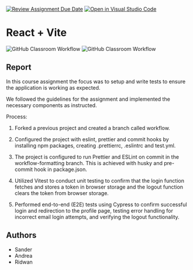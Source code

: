 [![Review Assignment Due Date](https://classroom.github.com/assets/deadline-readme-button-24ddc0f5d75046c5622901739e7c5dd533143b0c8e959d652212380cedb1ea36.svg)](https://classroom.github.com/a/8ndPp79U)
[![Open in Visual Studio Code](https://classroom.github.com/assets/open-in-vscode-718a45dd9cf7e7f842a935f5ebbe5719a5e09af4491e668f4dbf3b35d5cca122.svg)](https://classroom.github.com/online_ide?assignment_repo_id=12183992&assignment_repo_type=AssignmentRepo)

# React + Vite

![GitHub Classroom Workflow](https://github.com/sanderselfors/fed2-js2-course-assignement-oslo-react-vite-zeus/actions/workflows/test.yml/badge.svg)
![GitHub Classroom Workflow](https://github.com/sanderselfors/fed2-js2-course-assignement-oslo-react-vite-zeus/actions/workflows/unit-test.js.yml/badge.svg)


## Report

In this course assignment the focus was to setup and write tests to ensure the application is working as expected.

We followed the guidelines for the assignment and implemented the necessary
components as instructed.

Process:

1. Forked a previous project and created a branch called workflow.

2. Configured the project with eslint, prettier and commit hooks by installing npm packages, creating .prettierrc, .eslintrc and test.yml.

3. The project is configured to run Prettier and ESLint on commit in the workflow-formatting branch. This is achieved with husky and pre-commit hook in package.json.

4. Utilized Vitest to conduct unit testing to confirm that the login function fetches and stores a token in browser storage and the logout function clears the token from browser storage.

5. Performed end-to-end (E2E) tests using Cypress to confirm successful login and redirection to the profile page, testing error handling for incorrect email login attempts, and verifying the logout functionality.

## Authors

- Sander
- Andrea
- Ridwan
